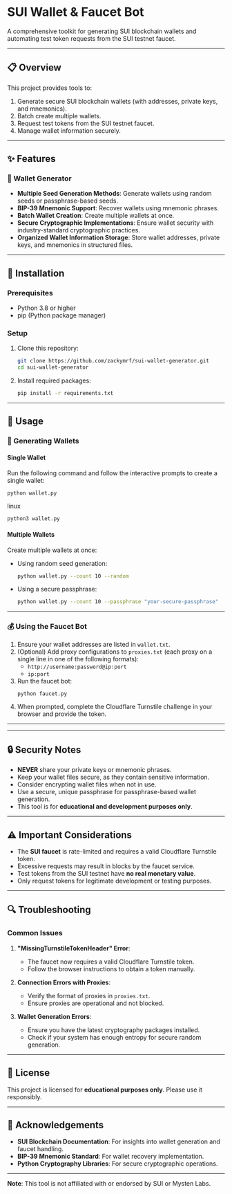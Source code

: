 # SUI Wallet & Faucet Bot

A comprehensive toolkit for generating SUI blockchain wallets and automating test token requests from the SUI testnet faucet.

---

## 📋 Overview

This project provides tools to:
1. Generate secure SUI blockchain wallets (with addresses, private keys, and mnemonics).
2. Batch create multiple wallets.
3. Request test tokens from the SUI testnet faucet.
4. Manage wallet information securely.

---

## ✨ Features

### 🚀 Wallet Generator
- **Multiple Seed Generation Methods**: Generate wallets using random seeds or passphrase-based seeds.
- **BIP-39 Mnemonic Support**: Recover wallets using mnemonic phrases.
- **Batch Wallet Creation**: Create multiple wallets at once.
- **Secure Cryptographic Implementations**: Ensure wallet security with industry-standard cryptographic practices.
- **Organized Wallet Information Storage**: Store wallet addresses, private keys, and mnemonics in structured files.

---

## 🔧 Installation

### Prerequisites
- Python 3.8 or higher
- pip (Python package manager)

### Setup

1. Clone this repository:
   ```bash
   git clone https://github.com/zackymrf/sui-wallet-generator.git
   cd sui-wallet-generator
   ```

2. Install required packages:
   ```bash
   pip install -r requirements.txt
   ```

---

## 🚀 Usage

### 🔑 Generating Wallets

#### Single Wallet
Run the following command and follow the interactive prompts to create a single wallet:
```bash
python wallet.py
```
linux
```bash
python3 wallet.py
```
#### Multiple Wallets
Create multiple wallets at once:
- Using random seed generation:
  ```bash
  python wallet.py --count 10 --random
  ```
- Using a secure passphrase:
  ```bash
  python wallet.py --count 10 --passphrase "your-secure-passphrase"
  ```

---

### 💰 Using the Faucet Bot

1. Ensure your wallet addresses are listed in `wallet.txt`.
2. (Optional) Add proxy configurations to `proxies.txt` (each proxy on a single line in one of the following formats):
   - `http://username:password@ip:port`
   - `ip:port`
3. Run the faucet bot:
   ```bash
   python faucet.py
   ```
4. When prompted, complete the Cloudflare Turnstile challenge in your browser and provide the token.

---


---

## 🔒 Security Notes

- **NEVER** share your private keys or mnemonic phrases.
- Keep your wallet files secure, as they contain sensitive information.
- Consider encrypting wallet files when not in use.
- Use a secure, unique passphrase for passphrase-based wallet generation.
- This tool is for **educational and development purposes only**.

---

## ⚠️ Important Considerations

- The **SUI faucet** is rate-limited and requires a valid Cloudflare Turnstile token.
- Excessive requests may result in blocks by the faucet service.
- Test tokens from the SUI testnet have **no real monetary value**.
- Only request tokens for legitimate development or testing purposes.

---

## 🔍 Troubleshooting

### Common Issues

1. **"MissingTurnstileTokenHeader" Error**:
   - The faucet now requires a valid Cloudflare Turnstile token.
   - Follow the browser instructions to obtain a token manually.

2. **Connection Errors with Proxies**:
   - Verify the format of proxies in `proxies.txt`.
   - Ensure proxies are operational and not blocked.

3. **Wallet Generation Errors**:
   - Ensure you have the latest cryptography packages installed.
   - Check if your system has enough entropy for secure random generation.

---

## 📜 License

This project is licensed for **educational purposes only**. Please use it responsibly.

---

## 🙏 Acknowledgements

- **SUI Blockchain Documentation**: For insights into wallet generation and faucet handling.
- **BIP-39 Mnemonic Standard**: For wallet recovery implementation.
- **Python Cryptography Libraries**: For secure cryptographic operations.

---

**Note**: This tool is not affiliated with or endorsed by SUI or Mysten Labs.